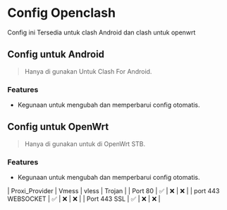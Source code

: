 # Config Openclash
Config ini Tersedia untuk clash Android dan clash untuk openwrt

## Config untuk Android
> Hanya di gunakan Untuk Clash For Android.

### Features
- Kegunaan untuk mengubah dan memperbarui config otomatis.

## Config untuk OpenWrt
> Hanya di gunakan untuk di OpenWrt STB.

### Features
- Kegunaan untuk mengubah dan memperbarui config otomatis.


| Proxi_Provider | Vmess | vless | Trojan |
| Port 80 | ✅ | ❌ | ❌ |
| port 443 WEBSOCKET | ✅ | ❌ | ❌ |
| Port 443 SSL | ✅ | ❌ | ❌ |

